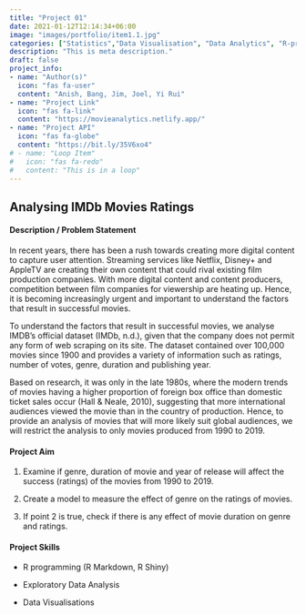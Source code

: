 ```yaml
---
title: "Project 01"
date: 2021-01-12T12:14:34+06:00
image: "images/portfolio/item1.1.jpg"
categories: ["Statistics","Data Visualisation", "Data Analytics", "R-programming"]
description: "This is meta description."
draft: false
project_info:
- name: "Author(s)"
  icon: "fas fa-user"
  content: "Anish, Bang, Jim, Joel, Yi Rui"
- name: "Project Link"
  icon: "fas fa-link"
  content: "https://movieanalytics.netlify.app/"
- name: "Project API"
  icon: "fas fa-globe"
  content: "https://bit.ly/35V6xo4"
# - name: "Loop Item"
#   icon: "fas fa-redo"
#   content: "This is in a loop"
---
```

## Analysing IMDb Movies Ratings

#### Description / Problem Statement

In recent years, there has been a rush towards creating more digital content to capture user attention. Streaming services like Netflix, Disney+ and AppleTV are creating their own content that could rival existing film production companies. With more digital content and content producers, competition between film companies for viewership are heating up. Hence, it is becoming increasingly urgent and important to understand the factors that result in successful movies.

To understand the factors that result in successful movies, we analyse IMDB’s official dataset (IMDb, n.d.), given that the company does not permit any form of web scraping on its site. The dataset contained over 100,000 movies since 1900 and provides a variety of information such as ratings, number of votes, genre, duration and publishing year.

Based on research, it was only in the late 1980s, where the modern trends of movies having a higher proportion of foreign box office than domestic ticket sales occur (Hall & Neale, 2010), suggesting that more international audiences viewed the movie than in the country of production. Hence, to provide an analysis of movies that will more likely suit global audiences, we will restrict the analysis to only movies produced from 1990 to 2019.


#### Project Aim

1. Examine if genre, duration of movie and year of release will affect the success (ratings) of the movies from 1990 to 2019.

2. Create a model to measure the effect of genre on the ratings of movies.

3. If point 2 is true, check if there is any effect of movie duration on genre and ratings.


#### Project Skills 

- R programming (R Markdown, R Shiny)

- Exploratory Data Analysis

- Data Visualisations 